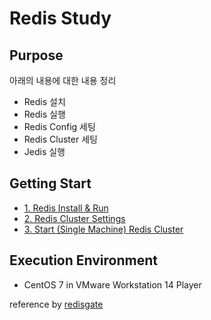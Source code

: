 # Redis Study

## Purpose

아래의 내용에 대한 내용 정리

- Redis 설치
- Redis 실행
- Redis Config 세팅
- Redis Cluster 세팅
- Jedis 실행

## Getting Start

- [1. Redis Install & Run](https://github.com/seong954t/RedisStudy/tree/master/1.%20Redis%20Install%20&%20Run)
- [2. Redis Cluster Settings](https://github.com/seong954t/RedisStudy/tree/master/2.%20Redis%20Cluster%20Settings)
- [3. Start (Single Machine) Redis Cluster](https://github.com/seong954t/RedisStudy/tree/master/3.%20Start%20(Single%20Machine)%20Redis%20Cluster)

## Execution Environment

- CentOS 7 in VMware Workstation 14 Player

reference by [redisgate](http://redisgate.kr/redis/introduction/redis_intro.php)